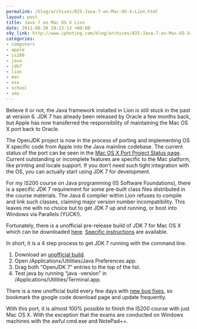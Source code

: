 ```yaml
--- 
permalink: /blog/archives/825-Java-7-on-Mac-OS-X-Lion.html
layout: post
title: Java 7 on Mac OS X Lion
date: 2011-08-30 19:23:13 +08:00
s9y_link: http://www.iphoting.com/blog/archives/825-Java-7-on-Mac-OS-X-Lion.html
categories: 
- computers
- apple
- is200
- java
- jdk7
- lion
- mac
- osx
- school
- smu
---
```

<p>Believe it or not, the Java framework installed in Lion is still stuck in the past at version 6. JDK 7 has already been released by Oracle a few months back, but Apple has now transferred the responsibility of maintaining the Mac OS X port back to Oracle.</p>

<p>The OpenJDK project is now in the process of porting and implementing OS X specific code from Apple into the Java mainline codebase. The current status of the port can be seen in the <a onclick="_gaq.push(['_trackPageview', '/extlink/wikis.sun.com/display/OpenJDK/Mac+OS+X+Port+Project+Status']);"  href="http://wikis.sun.com/display/OpenJDK/Mac+OS+X+Port+Project+Status">Mac OS X Port Project Status page</a>. Current outstanding or incomplete features are specific to the Mac platform, like printing and locale support. If you don&#8217;t need such tight integration with the OS, you can actually start using JDK 7 for development.</p>

<p>For my IS200 course on Java programming (IS Software Foundations), there is a specific JDK 7 requirement for some pre-built class files distributed in the course materials. The Java 6 compiler within Lion refuses to compile and link such classes, claiming major version number incompatibility. This leaves me with no choice but to get JDK 7 up and running, or boot into Windows via Parallels (YUCK!).</p>

<p>Fortunately, there is a unofficial pre-release build of JDK 7 for Mac OS X which can be downloaded <a onclick="_gaq.push(['_trackPageview', '/extlink/code.google.com/p/openjdk-osx-build/downloads/list?q=label:Featured']);"  href="http://code.google.com/p/openjdk-osx-build/downloads/list?q=label:Featured">here</a>. <a onclick="_gaq.push(['_trackPageview', '/extlink/wikis.sun.com/display/OpenJDK/Mac+OS+X+Port']);"  href="http://wikis.sun.com/display/OpenJDK/Mac+OS+X+Port">Specific instructions</a> are available.</p>

<p>In short, it is a 4 step process to get JDK 7 running with the command line.</p>

<ol>
<li>Download an <a onclick="_gaq.push(['_trackPageview', '/extlink/code.google.com/p/openjdk-osx-build/downloads/list?q=label:Featured']);"  href="http://code.google.com/p/openjdk-osx-build/downloads/list?q=label:Featured">unofficial build</a>.</li>
<li>Open /Applications/Utilities/Java Preferences.app.</li>
<li>Drag both &#8220;OpenJDK 7&#8221; entries to the top of the list.</li>
<li>Test java by running &#8220;java -version&#8221; in /Applications/Utilities/Terminal.app.</li>
</ol>

<p>There is a new unofficial build every few days with <a onclick="_gaq.push(['_trackPageview', '/extlink/code.google.com/p/openjdk-osx-build/wiki/Changelog']);"  href="http://code.google.com/p/openjdk-osx-build/wiki/Changelog">new bug fixes</a>, so bookmark the google code download page and update frequently.</p>

<p>With this port, it is almost 100% possible to finish the IS200 course with just Mac OS X. With the exception that the exams are conducted on Windows machines with the awful cmd.exe and NotePad++.</p>
